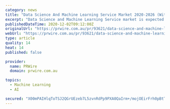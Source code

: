 ```yaml
---
category: news
title: "Data Science And Machine Learning Service Market 2020-2026 (With Covid-19 Impact)"
excerpt: "Data Science and Machine Learning Service market is expected to grow from USD X.X million in 2020 to USD X.X million by 2026, at a CAGR of X.X% during the forecast period. The global Data Science and Machine Learning Service market report is a comprehensive research that focuses on the overall consumption structure,"
publishedDateTime: 2020-12-02T09:12:00Z
originalUrl: "https://prwire.com.au/pr/93621/data-science-and-machine-learning-service-market-2020-2026-with-covid-19-impact"
webUrl: "https://prwire.com.au/pr/93621/data-science-and-machine-learning-service-market-2020-2026-with-covid-19-impact"
type: article
quality: 14
heat: 14
published: false

provider:
  name: PRWire
  domain: prwire.com.au

topics:
  - Machine Learning
  - AI

secured: "X00mPAIHlqToTSJ2QGrUEzeb7L5zvnRdPp9PXA0QaIrm+/mojOEirFrh0pBtTBvBE4xPKduGLPCF8RiO9SMPdlEs90QLaH7fYTb38f0KBtY1QQMv/YHuS3AkJpGs4hIKdmpwnUZSVRcYcE2+qepA4Wy3A9paPO1Tv8aUv54pMqtiDY2kTgjBV2G9FI3bfzwUuHMOGZ9dmdyTY5aiHWVzVkL1GPPvMz2+rWaKjscwJuvSTRMsXHblxyPmOCBI0JUsS4+4O3K7ikAAJD2RqnNmvAhG7AZMCTzMe24uYYnp4PZVWrdSqpjoOIHcFuCizHHohqpnuTV8sChp3ULGKGxApXROOch92AfntkeK+CGQx9E=;OAkm7ZAzxWHN3aJqNwdWkw=="
---
```


